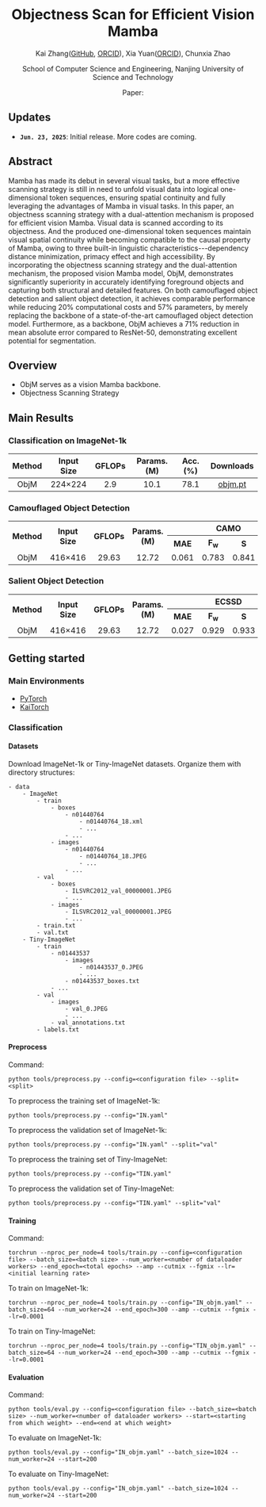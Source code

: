 <div align="center">
<h1>Objectness Scan for Efficient Vision Mamba</h1>

Kai Zhang([GitHub](https://github.com/kaiopen), [ORCID](https://orcid.org/0009-0005-9126-5139)), Xia Yuan([ORCID](https://orcid.org/0000-0002-7271-0058)), Chunxia Zhao

School of Computer Science and Engineering, Nanjing University of Science and Technology

Paper:

</div>

## Updates
- **`Jun. 23, 2025`**: Initial release. More codes are coming.

## Abstract

Mamba has made its debut in several visual tasks, but a more effective scanning strategy is still in need to unfold visual data into logical one-dimensional token sequences, ensuring spatial continuity and fully leveraging the advantages of Mamba in visual tasks. In this paper, an objectness scanning strategy with a dual-attention mechanism is proposed for efficient vision Mamba. Visual data is scanned according to its objectness. And the produced one-dimensional token sequences maintain visual spatial continuity while becoming compatible to the causal property of Mamba, owing to three built-in linguistic characteristics---dependency distance minimization, primacy effect and high accessibility. By incorporating the objectness scanning strategy and the dual-attention mechanism, the proposed vision Mamba model, ObjM, demonstrates significantly superiority in accurately identifying foreground objects and capturing both structural and detailed features. On both camouflaged object detection and salient object detection, it achieves comparable performance while reducing 20\% computational costs and 57\% parameters, by merely replacing the backbone of a state-of-the-art camouflaged object detection model. Furthermore, as a backbone, ObjM achieves a 71\% reduction in mean absolute error compared to ResNet-50, demonstrating excellent potential for segmentation.

## Overview

- ObjM serves as a vision Mamba backbone.
- Objectness Scanning Strategy

## Main Results

### Classification on ImageNet-1k

| Method | Input Size | GFLOPs | Params.(M) | Acc.(%) | Downloads |
|  :---: |    :---:   |  :---: |    :---:   |  :---:  |   :----:  |
|   ObjM | 224&times;224 | 2.9 | 10.1 | 78.1 | [objm.pt](./checkpoints/IN_objm.yaml/objm.pt) |

### Camouflaged Object Detection

<table>
    <tr>
        <th rowspan=2><center>Method</center></th>
        <th rowspan=2><center>Input Size</center></th>
        <th rowspan=2><center>GFLOPs</center></th>
        <th rowspan=2><center>Params.(M)</center></th>
        <th colspan=4><center>CAMO</center></th>
        <th colspan=4><center>COD10K</center></th>
        <th colspan=4><center>CN4K</center></th>
        <th rowspan=2><center>Downloads</center></th>
    </tr>
    <tr>
        <th><center>MAE</center></th><th><center>F<sub>w</sub></center></th>
        <th><center>S</center></th><th><center>E</center></th>
        <th><center>MAE</center></th><th><center>F<sub>w</sub></center></th>
        <th><center>S</center></th><th><center>E</center></th>
        <th><center>MAE</center></th><th><center>F<sub>w</sub></center></th>
        <th><center>S</center></th><th><center>E</center></th>
    </tr>
    <tr align="center">
        <td>ObjM</td>
        <td>416&times;416</td><td>29.63</td><td>12.72</td>
        <td>0.061</td><td>0.783</td><td>0.841</td><td>0.895</td>
        <td>0.029</td><td>0.743</td><td>0.842</td><td>0.904</td>
        <td>0.041</td><td>0.803</td><td>0.863</td><td>0.912</td>
        <td><a href="./checkpoints/COD4040_objm.yaml/cod.pt">cod.pt</a></td>
    </tr>
</table>

### Salient Object Detection

<table>
    <tr>
        <th rowspan=2><center>Method</center></th>
        <th rowspan=2><center>Input Size</center></th>
        <th rowspan=2><center>GFLOPs</center></th>
        <th rowspan=2><center>Params.(M)</center></th>
        <th colspan=4><center>ECSSD</center></th>
        <th colspan=4><center>HLU-IS</center></th>
        <th colspan=4><center>DUTS-TE</center></th>
        <th rowspan=2><center>Downloads</center></th>
    </tr>
    <tr>
        <th><center>MAE</center></th><th><center>F<sub>w</sub></center></th>
        <th><center>S</center></th><th><center>E</center></th>
        <th><center>MAE</center></th><th><center>F<sub>w</sub></center></th>
        <th><center>S</center></th><th><center>E</center></th>
        <th><center>MAE</center></th><th><center>F<sub>w</sub></center></th>
        <th><center>S</center></th><th><center>E</center></th>
    </tr>
    <tr align="center">
        <td>ObjM</td>
        <td>416&times;416</td><td>29.63</td><td>12.72</td>
        <td>0.027</td><td>0.929</td><td>0.933</td><td>0.931</td>
        <td>0.023</td><td>0.919</td><td>0.927</td><td>0.961</td>
        <td>0.027</td><td>0.874</td><td>0.906</td><td>0.919</td>
        <td><a href="./checkpoints/DUTS-TR_objm.yaml/sod.pt">sod.pt</a></td>
    </tr>
</table>

## Getting started
### Main Environments
- [PyTorch](https://pytorch.org)
- [KaiTorch](https://github.com/kaiopen/kaitorch)

### Classification
#### Datasets
Download ImageNet-1k or Tiny-ImageNet datasets. Organize them with directory structures:
```
- data
    - ImageNet
        - train
            - boxes
                - n01440764
                    - n01440764_18.xml
                    - ...
                - ...
            - images
                - n01440764
                    - n01440764_18.JPEG
                    - ...
                - ...
        - val
            - boxes
                - ILSVRC2012_val_00000001.JPEG
                - ...
            - images
                - ILSVRC2012_val_00000001.JPEG
                - ...
        - train.txt
        - val.txt
    - Tiny-ImageNet
        - train
            - n01443537
                - images
                    - n01443537_0.JPEG
                    - ...
                - n01443537_boxes.txt
            - ...
        - val
            - images
                - val_0.JPEG
                - ...
            - val_annotations.txt
        - labels.txt
```

#### Preprocess

Command:
```shell
python tools/preprocess.py --config=<configuration file> --split=<split>
```

To preprocess the training set of ImageNet-1k:
```shell
python tools/preprocess.py --config="IN.yaml"
```

To preprocess the validation set of ImageNet-1k:
```shell
python tools/preprocess.py --config="IN.yaml" --split="val"
```

To preprocess the training set of Tiny-ImageNet:
```shell
python tools/preprocess.py --config="TIN.yaml"
```

To preprocess the validation set of Tiny-ImageNet:
```shell
python tools/preprocess.py --config="TIN.yaml" --split="val"
```

#### Training

Command:
```shell
torchrun --nproc_per_node=4 tools/train.py --config=<configuration file> --batch_size=<batch size> --num_worker=<number of dataloader workers> --end_epoch=<total epochs> --amp --cutmix --fgmix --lr=<initial learning rate>
```

To train on ImageNet-1k:
```shell
torchrun --nproc_per_node=4 tools/train.py --config="IN_objm.yaml" --batch_size=64 --num_worker=24 --end_epoch=300 --amp --cutmix --fgmix --lr=0.0001
```

To train on Tiny-ImageNet:
```shell
torchrun --nproc_per_node=4 tools/train.py --config="TIN_objm.yaml" --batch_size=64 --num_worker=24 --end_epoch=300 --amp --cutmix --fgmix --lr=0.0001
```

#### Evaluation

Command:
```shell
python tools/eval.py --config=<configuration file> --batch_size=<batch size> --num_worker=<number of dataloader workers> --start=<starting from which weight> --end=<end at which weight>
```

To evaluate on ImageNet-1k:
```shell
python tools/eval.py --config="IN_objm.yaml" --batch_size=1024 --num_worker=24 --start=200
```

To evaluate on Tiny-ImageNet:
```shell
python tools/eval.py --config="IN_objm.yaml" --batch_size=1024 --num_worker=24 --start=200
```
